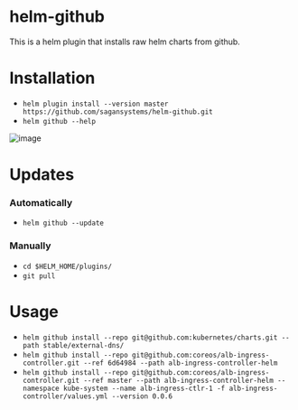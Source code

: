 # helm-github

This is a helm plugin that installs raw helm charts from github.

# Installation
  * `helm plugin install --version master https://github.com/sagansystems/helm-github.git`
  * `helm github --help`

![image](https://user-images.githubusercontent.com/52489/33590100-fa79e052-d931-11e7-9879-b0fd7db7d09a.png)

# Updates

### Automatically
  * `helm github --update`

### Manually
  * `cd $HELM_HOME/plugins/`
  * `git pull`
 
# Usage
  * `helm github install --repo git@github.com:kubernetes/charts.git --path stable/external-dns/`
  * `helm github install --repo git@github.com:coreos/alb-ingress-controller.git --ref 6d64984 --path alb-ingress-controller-helm`
  * `helm github install --repo git@github.com:coreos/alb-ingress-controller.git --ref master --path alb-ingress-controller-helm --namespace kube-system --name alb-ingress-ctlr-1 -f alb-ingress-controller/values.yml --version 0.0.6`
